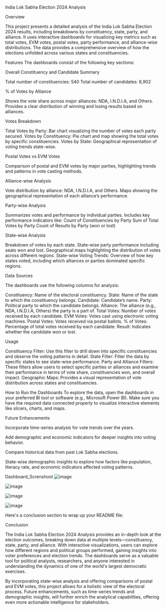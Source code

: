 India Lok Sabha Election 2024 Analysis


Overview


This project presents a detailed analysis of the India Lok Sabha Election 2024 results, including breakdowns by constituency, state, party, and alliance. It uses interactive dashboards for visualizing key metrics such as total votes, EVM votes, postal votes, party performance, and alliance-wise distributions. The data provides a comprehensive overview of how the elections unfolded across various states and constituencies.

Features
The dashboards consist of the following key sections:

Overall Constituency and Candidate Summary

Total number of constituencies: 540
Total number of candidates: 8,902

% of Votes by Alliance

Shows the vote share across major alliances: NDA, I.N.D.I.A, and Others.
Provides a clear distribution of winning and losing results based on alliances.

Votes Breakdown

Total Votes by Party: Bar chart visualizing the number of votes each party secured.
Votes by Constituency: Pie chart and map showing the total votes by specific constituencies.
Votes by State: Geographical representation of voting trends state-wise.

Postal Votes vs EVM Votes

Comparison of postal and EVM votes by major parties, highlighting trends and patterns in vote casting methods.

Alliance-wise Analysis

Vote distribution by alliance: NDA, I.N.D.I.A, and Others.
Maps showing the geographical representation of each alliance’s performance.

Party-wise Analysis

Summarizes votes and performance by individual parties.
Includes key performance indicators like:
Count of Constituencies by Party
Sum of Total Votes by Party
Count of Results by Party (won or lost)

State-wise Analysis

Breakdown of votes by each state.
State-wise party performance including seats won and lost.
Geographical maps highlighting the distribution of votes across different regions.
State-wise Voting Trends: Overview of how key states voted, including which alliances or parties dominated specific regions.

Data Sources

The dashboards use the following columns for analysis:

Constituency: Name of the electoral constituency.
State: Name of the state to which the constituency belongs.
Candidate: Candidate’s name.
Party: Political party to which the candidate belongs.
Alliance: The alliance (e.g., NDA, I.N.D.I.A, Others) the party is a part of.
Total Votes: Number of votes received by each candidate.
EVM Votes: Votes cast using electronic voting machines.
Postal Votes: Votes received via postal ballots.
% of Votes: Percentage of total votes received by each candidate.
Result: Indicates whether the candidate won or lost.

Usage

Constituency Filter: Use this filter to drill down into specific constituencies and observe the voting patterns in detail.
State Filter: Filter the data by specific states to see state-wise performance.
Party and Alliance Filters: These filters allow users to select specific parties or alliances and examine their performance in terms of vote share, constituencies won, and overall impact.
Geographic Maps: Provides a visual representation of vote distribution across states and constituencies.

How to Run the Dashboards
To explore the data, open the dashboards in your preferred BI tool or software (e.g., Microsoft Power BI). 
Make sure you have the required data connected properly to visualize interactive elements like slicers, charts, and maps.


Future Enhancements

Incorporate time-series analysis for vote trends over the years.

Add demographic and economic indicators for deeper insights into voting behavior.

Compare historical data from past Lok Sabha elections.

State-wise demographic insights to explore how factors like population, literacy rate, and economic indicators affected voting patterns.

Dashboard_Screnshoot
![image](https://github.com/user-attachments/assets/86203c36-e732-4cac-99f5-3ec70b2ac68a)

![image](https://github.com/user-attachments/assets/b939405e-dae6-404a-a28b-d0f89ab6ebd0)

![image](https://github.com/user-attachments/assets/80fff5f8-148d-45d2-93ff-76fccd20009d)

![image](https://github.com/user-attachments/assets/7089c2bd-711a-4b10-99a7-28055bc28b7f)


Here's a conclusion section to wrap up your README file:

Conclusion

The India Lok Sabha Election 2024 Analysis provides an in-depth look at the election outcomes, breaking down data at multiple levels—constituency, state, party, and alliance. With interactive visualizations, users can explore how different regions and political groups performed, gaining insights into voter preferences and election trends. The dashboards serve as a valuable tool for political analysts, researchers, and anyone interested in understanding the dynamics of one of the world's largest democratic exercises.

By incorporating state-wise analysis and offering comparisons of postal and EVM votes, this project allows for a holistic view of the electoral process. Future enhancements, such as time-series trends and demographic insights, will further enrich the analytical capabilities, offering even more actionable intelligence for stakeholders.




